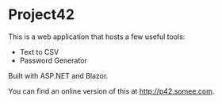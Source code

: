 # Project42

This is a web application that hosts a few useful tools:

- Text to CSV
- Password Generator

Built with ASP.NET and Blazor.

You can find an online version of this at http://p42.somee.com.

